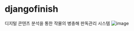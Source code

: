# djangofinish
디지털 콘텐츠 분석을 통한
작물의 병충해 판독관리 시스템
![image](https://user-images.githubusercontent.com/86466096/141607365-d5b627fc-b8f2-45e6-8b5e-59a600d78e63.png)
